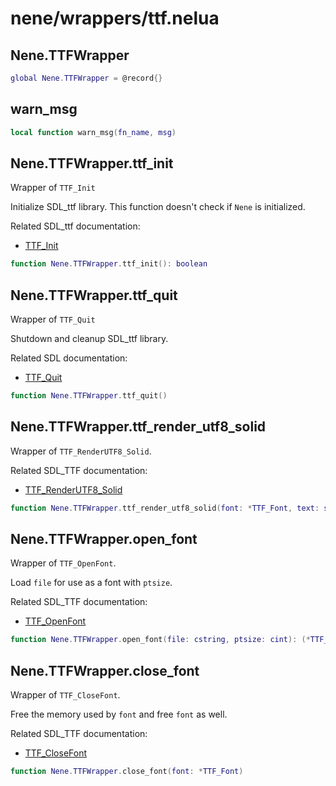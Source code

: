 # nene/wrappers/ttf.nelua
## Nene.TTFWrapper

```lua
global Nene.TTFWrapper = @record{}
```

## warn_msg

```lua
local function warn_msg(fn_name, msg)
```

## Nene.TTFWrapper.ttf_init
Wrapper of `TTF_Init` 
 
Initialize SDL_ttf library. 
This function doesn't check if `Nene` is initialized. 
 
Related SDL_ttf documentation: 
* [TTF_Init](https://libsdl.org/projects/SDL_ttf/docs/SDL_ttf_8.html)
```lua
function Nene.TTFWrapper.ttf_init(): boolean
```

## Nene.TTFWrapper.ttf_quit
Wrapper of `TTF_Quit` 
 
Shutdown and cleanup SDL_ttf library. 
 
Related SDL documentation: 
* [TTF_Quit](https://libsdl.org/projects/SDL_ttf/docs/SDL_ttf_10.html)
```lua
function Nene.TTFWrapper.ttf_quit()
```

## Nene.TTFWrapper.ttf_render_utf8_solid
Wrapper of `TTF_RenderUTF8_Solid`. 
 
Related SDL_TTF documentation: 
* [TTF_RenderUTF8_Solid](https://libsdl.org/projects/SDL_ttf/docs/SDL_ttf_44.html)
```lua
function Nene.TTFWrapper.ttf_render_utf8_solid(font: *TTF_Font, text: string, color: SDL_Color): (*SDL_Surface, boolean)
```

## Nene.TTFWrapper.open_font
Wrapper of `TTF_OpenFont`. 
 
Load `file` for use as a font with `ptsize`. 
 
Related SDL_TTF documentation: 
* [TTF_OpenFont](https://libsdl.org/projects/SDL_ttf/docs/SDL_ttf_14.html)
```lua
function Nene.TTFWrapper.open_font(file: cstring, ptsize: cint): (*TTF_Font, boolean)
```

## Nene.TTFWrapper.close_font
Wrapper of `TTF_CloseFont`. 
 
Free the memory used by `font` and free `font` as well. 
 
Related SDL_TTF documentation: 
* [TTF_CloseFont](https://libsdl.org/projects/SDL_ttf/docs/SDL_ttf_18.html)
```lua
function Nene.TTFWrapper.close_font(font: *TTF_Font)
```
